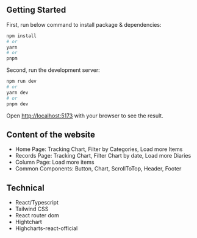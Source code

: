 ## Getting Started

First, run below command to install package & dependencies:

```bash
npm install
# or
yarn 
# or
pnpm 
```
Second, run the development server:

```bash
npm run dev
# or
yarn dev
# or
pnpm dev
```

Open [http://localhost:5173](http://localhost:5173) with your browser to see the result.


## Content of the website
- Home Page: Tracking Chart, Filter by Categories, Load more Items
- Records Page: Tracking Chart, Filter Chart by date, Load more Diaries  
- Column Page: Load more items
- Common Components: Button, Chart, ScrollToTop, Header, Footer

## Technical
- React/Typescript
- Tailwind CSS
- React router dom
- Hightchart
- Highcharts-react-official
